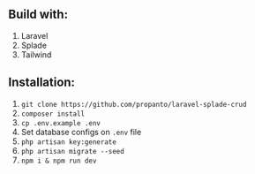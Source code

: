 ## Build with:
1. Laravel
2. Splade
3. Tailwind

## Installation:

1. `git clone https://github.com/propanto/laravel-splade-crud`
2. `composer install`
3. `cp .env.example .env`
4. Set database configs on `.env` file
5. `php artisan key:generate`
6. `php artisan migrate --seed`
7. `npm i & npm run dev`
